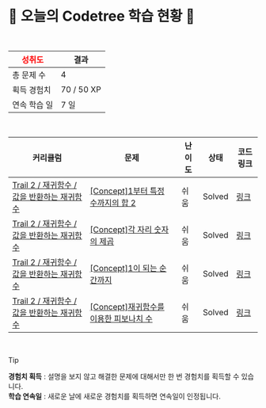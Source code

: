 # 🌲 오늘의 Codetree 학습 현황 🌲

<br />

| <span style="color:red;display:block;text-align:center;"> **성취도**</span> | 결과 |
|---|---|
| 총 문제 수 | 4 |
| 획득 경험치 | 70 / 50 XP |
| 연속 학습 일 | 7 일 |

<br />

|커리큘럼|문제|난이도|상태|코드 링크|
|---|---|---|---|---|
|[Trail 2 / 재귀함수 / 값을 반환하는 재귀함수](https://https://en.codetree.ai/trail-info/novice-mid/)|[[Concept]1부터 특정 수까지의 합 2](https://https://en.codetree.ai/trails/complete/curated-cards/intro-sum-from-1-to-a-certain-number-2/)|쉬움|Solved|[링크](https://github.com/cjh030808/codeTree/blob/main/250101/1%EB%B6%80%ED%84%B0%20%ED%8A%B9%EC%A0%95%20%EC%88%98%EA%B9%8C%EC%A7%80%EC%9D%98%20%ED%95%A9%202/sum-from-1-to-a-certain-number-2.c)|
|[Trail 2 / 재귀함수 / 값을 반환하는 재귀함수](https://https://en.codetree.ai/trail-info/novice-mid/)|[[Concept]각 자리 숫자의 제곱](https://https://en.codetree.ai/trails/complete/curated-cards/intro-square-of-each-digit/)|쉬움|Solved|[링크](https://github.com/cjh030808/codeTree/blob/main/250101/%EA%B0%81%20%EC%9E%90%EB%A6%AC%20%EC%88%AB%EC%9E%90%EC%9D%98%20%EC%A0%9C%EA%B3%B1/square-of-each-digit.c)|
|[Trail 2 / 재귀함수 / 값을 반환하는 재귀함수](https://https://en.codetree.ai/trail-info/novice-mid/)|[[Concept]1이 되는 순간까지](https://https://en.codetree.ai/trails/complete/curated-cards/intro-until-the-moment-I-reach-one/)|쉬움|Solved|[링크](https://github.com/cjh030808/codeTree/blob/main/250101/1%EC%9D%B4%20%EB%90%98%EB%8A%94%20%EC%88%9C%EA%B0%84%EA%B9%8C%EC%A7%80/until-the-moment-I-reach-one.c)|
|[Trail 2 / 재귀함수 / 값을 반환하는 재귀함수](https://https://en.codetree.ai/trail-info/novice-mid/)|[[Concept]재귀함수를 이용한 피보나치 수](https://https://en.codetree.ai/trails/complete/curated-cards/intro-fibonacci-using-recursive-function/)|쉬움|Solved|[링크](https://github.com/cjh030808/codeTree/blob/main/250101/%EC%9E%AC%EA%B7%80%ED%95%A8%EC%88%98%EB%A5%BC%20%EC%9D%B4%EC%9A%A9%ED%95%9C%20%ED%94%BC%EB%B3%B4%EB%82%98%EC%B9%98%20%EC%88%98/fibonacci-using-recursive-function.c)|


<br />

> [!TIP]
> **경험치 획득** : 설명을 보지 않고 해결한 문제에 대해서만 한 번 경험치를 획득할 수 있습니다.  
> **학습 연속일** : 새로운 날에 새로운 경험치를 획득하면 연속일이 인정됩니다.

